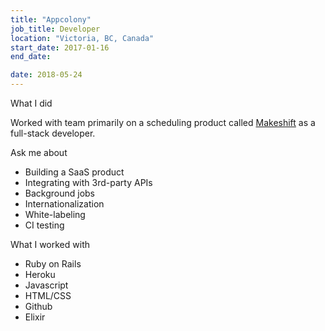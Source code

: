 ```yaml
---
title: "Appcolony"
job_title: Developer
location: "Victoria, BC, Canada"
start_date: 2017-01-16
end_date:

date: 2018-05-24
---
```


<div class="col-4">

<label>What I did</label>

<p>
	Worked with team primarily on a scheduling product called <a href="http://www.makeshift.ca/">Makeshift</a> as a full-stack developer.
</p>

</div><div class="col-3">
	<label>Ask me about</label>
	<ul>
		<li>Building a SaaS product</li>
		<li>Integrating with 3rd-party APIs</li>
		<li>Background jobs</li>
		<li>Internationalization</li>
		<li>White-labeling</li>
		<li>CI testing</li>
	</ul>
</div><div class="col-3">
	<label>What I worked with</label>
	<ul>
		<li>Ruby on Rails</li>
		<li>Heroku</li>
		<li>Javascript</li>
		<li>HTML/CSS</li>
		<li>Github</li>
		<li>Elixir</li>
	</ul>
</div>